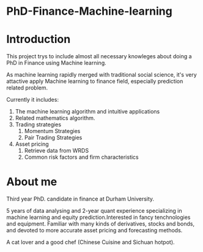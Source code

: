 # PhD-Finance-Machine-learning

# Introduction
This project trys to include almost all necessary knowleges about doing a PhD in Finance using Machine learning. 

As machine learning rapidly merged with traditional social science, it's very attactive apply Machine learning to finance field, especially prediction related problem.

Currently it includes:
  1. The machine learning algorithm and intuitive applications
  1. Related mathematics algorithm. 
  1. Trading strategies
      1. Momentum Strategies
      1. Pair Trading Strategies
  1. Asset pricing 
      1. Retrieve data from WRDS
      1. Common risk factors and firm characteristics
 
# About me
 
Third year PhD. candidate in finance at Durham University.
 
5 years of data analysing and 2-year quant experience specializing in machine learning and equity prediction.Interested in fancy tenchnologies and equipment. Familiar with many kinds of derivatives, stocks and bonds, and devoted to more accurate asset pricing and forecasting methods. 
 
A cat lover and a good chef (Chinese Cuisine and Sichuan hotpot). 
